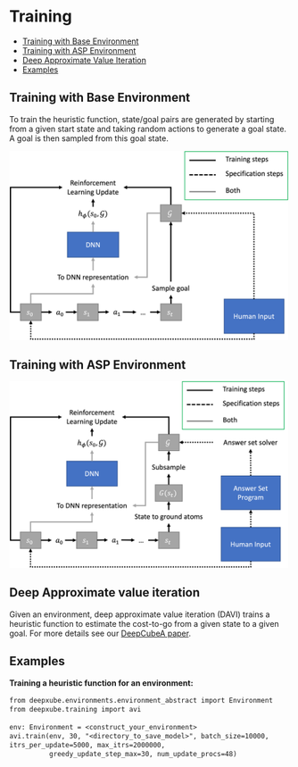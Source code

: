 # Training

- [Training with Base Environment](#training-with-base-environment)
- [Training with ASP Environment](#training-with-asp-environment)
- [Deep Approximate Value Iteration](#approximate-value-iteration)
- [Examples](#examples)


## Training with Base Environment
To train the heuristic function, state/goal pairs are generated by starting from a given start state and taking 
random actions to generate a goal state. A goal is then sampled from this goal state.

<img src="./misc/images/training.png" width="500">

## Training with ASP Environment
<img src="./misc/images/training_asp.png" width="500">


## Deep Approximate value iteration
Given an environment, deep approximate value iteration (DAVI) trains a heuristic function to estimate the cost-to-go 
from a given state to a given goal. For more details see our [DeepCubeA paper](https://cse.sc.edu/~foresta/assets/files/SolvingTheRubiksCubeWithDeepReinforcementLearningAndSearch_Final.pdf).

## Examples
**Training a heuristic function for an environment:**
```
from deepxube.environments.environment_abstract import Environment
from deepxube.training import avi

env: Environment = <construct_your_environment>
avi.train(env, 30, "<directory_to_save_model>", batch_size=10000, itrs_per_update=5000, max_itrs=2000000, 
          greedy_update_step_max=30, num_update_procs=48)
```
